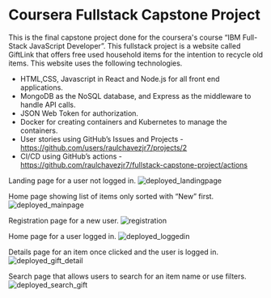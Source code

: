 # Coursera Fullstack Capstone Project

This is the final capstone project done for the coursera's course “IBM Full-Stack JavaScript Developer”. This fullstack project is a website called GiftLink that offers free used household items for the intention to recycle old items. This website uses the following technologies.

- HTML,CSS, Javascript in React and Node.js for all front end applications.
- MongoDB as the NoSQL database, and Express as the middleware to handle API calls. 
- JSON Web Token for authorization. 
- Docker for creating containers and Kubernetes to manage the containers. 
- User stories using GitHub’s Issues and Projects - https://github.com/users/raulchavezjr7/projects/2
- CI/CD using GitHub’s actions - https://github.com/raulchavezjr7/fullstack-capstone-project/actions

Landing page for a user not logged in.
![deployed_landingpage](https://github.com/user-attachments/assets/52458592-d515-4d3a-9909-f87d01020192)

Home page showing list of items only sorted with “New” first.
![deployed_mainpage](https://github.com/user-attachments/assets/c4472e4d-b3bb-4bf3-8e88-26787290dc49)

Registration page for a new user.
![registration](https://github.com/user-attachments/assets/3fc8e095-5d86-471e-877f-68b7c86ff91e)

Home page for a user logged in.
![deployed_loggedin](https://github.com/user-attachments/assets/c207b184-ff66-418f-b549-0ccc47f2f254)

Details page for an item once clicked and the user is logged in.
![deployed_gift_detail](https://github.com/user-attachments/assets/97044541-c9cd-4c23-8573-0be70e8b43a3)

Search page that allows users to search for an item name or use filters. 
![deployed_search_gift](https://github.com/user-attachments/assets/459f992a-ef3f-4c97-b59f-a0af0a6f11a0)
